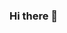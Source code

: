 ### Hi there 👋

<!--
**marsit-saif-eddine/marsit-saif-eddine** is a ✨ _special_ ✨ repository because its `README.md` (this file) appears on your GitHub profile.

Here are some ideas to get you started:

<h1 align="center">Hi 👋, I'm Saif Eddine marsit</h1>
<h3 align="center">A Computer Science student, a problem solver , a passionate Designer And a web-developer</h3>

- 🌱 I’m currently learning **Software Development**

- 👨‍💻 All of my projects are available at [https://github.com/marsit-saif-eddine?tab=repositories](https://github.com/marsit-saif-eddine?tab=repositories)

- 📫 How to reach me **marsitsaif15@gmail.com**

<h3 align="left">Connect with me:</h3>
<p align="left">
</p>
